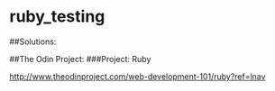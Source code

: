 # ruby_testing



##Solutions:

##The Odin Project:
###Project: Ruby
	

http://www.theodinproject.com/web-development-101/ruby?ref=lnav